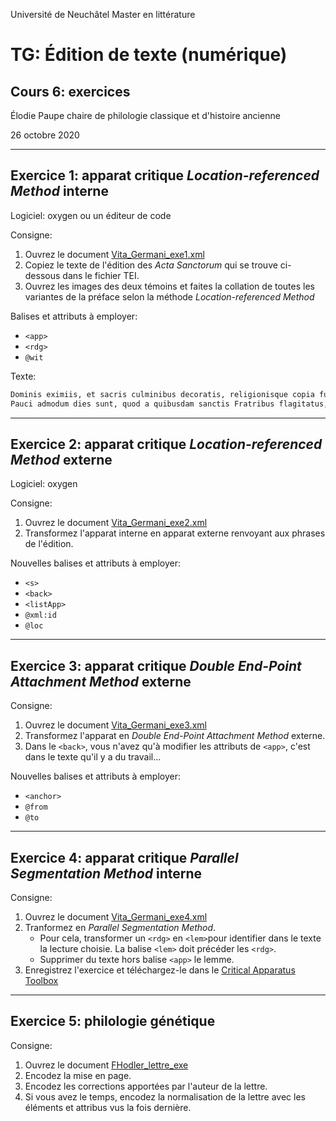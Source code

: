 Université de Neuchâtel
Master en littérature

# TG: Édition de texte (numérique)
## Cours 6: exercices

Élodie Paupe 
chaire de philologie classique et d'histoire ancienne

26 octobre 2020

---

## Exercice 1: apparat critique _Location-referenced Method_ interne

Logiciel: oxygen ou un éditeur de code

Consigne: 
1. Ouvrez le document [Vita_Germani_exe1.xml](https://github.com/elodiepaupe/UNINE_edition-numerique/blob/master/Cours%206/exercices/exercice%201/Vita_Germani_exe1.xml)
1. Copiez le texte de l'édition des _Acta Sanctorum_ qui se trouve ci-dessous dans le fichier TEI.
1. Ouvrez les images des deux témoins et faites la collation de toutes les variantes de la préface selon la méthode _Location-referenced Method_

Balises et attributs à employer:
* `<app>`
* `<rdg>` 
* `@wit`

Texte: 
```txt
Dominis eximiis, et sacris culminibus decoratis, religionisque copia fultis, et in sanctitate semper vbique pollentibus, Deicolo, Leudemundo, et Ingefrido Patribus, Bobolenus exiguus omnium Presbyterorum. 
Pauci admodum dies sunt, quod a quibusdam sanctis Fratribus flagitatus, ut sancti Germani Abbatis Grandiuallensis meo studerem stylo texere gesta, praesertim qui cum eo fuerunt in tempore, et penes ipsum patrata viderunt: a quibus etiam et nos per venerabiles viros Chadoaldum et Aridium didicimus, qui nunc superstites sunt.
```
---

## Exercice 2: apparat critique _Location-referenced Method_ externe

Logiciel: oxygen

Consigne: 
1. Ouvrez le document [Vita_Germani_exe2.xml](https://github.com/elodiepaupe/UNINE_edition-numerique/blob/master/Cours%206/exercices/exercice%202/Vita_Germani_exe2.xml)
1. Transformez l'apparat interne en apparat externe renvoyant aux phrases de l'édition.

Nouvelles balises et attributs à employer:
* `<s>`
* `<back>`
* `<listApp>`
* `@xml:id`
* `@loc`

--- 

## Exercice 3: apparat critique _Double End-Point Attachment Method_ externe

Consigne: 
1. Ouvrez le document [Vita_Germani_exe3.xml](https://github.com/elodiepaupe/UNINE_edition-numerique/blob/master/Cours%206/exercices/exercice%203/Vita_Germani_exe3.xml)
1. Transformez l'apparat en _Double End-Point Attachment Method_ externe.
1. Dans le `<back>`, vous n'avez qu'à modifier les attributs de `<app>`, c'est dans le texte qu'il y a du travail...

Nouvelles balises et attributs à employer:
* `<anchor>`
* `@from`
* `@to`

---

## Exercice 4: apparat critique _Parallel Segmentation Method_ interne

Consigne: 
1. Ouvrez le document [Vita_Germani_exe4.xml](https://github.com/elodiepaupe/UNINE_edition-numerique/blob/master/Cours%206/exercices/exercice%204/Vita_Germani_exe4.xml)
1. Tranformez en _Parallel Segmentation Method_. 
    * Pour cela, transformer un `<rdg>` en `<lem>`pour identifier dans le texte la lecture choisie. La balise `<lem>` doit précéder les `<rdg>`. 
    * Supprimer du texte hors balise `<app>` le lemme.
1. Enregistrez l'exercice et téléchargez-le dans le [Critical Apparatus Toolbox](http://teicat.huma-num.fr/witnesses.php)

--- 

## Exercice 5: philologie génétique

Consigne: 
1. Ouvrez le document [FHodler_lettre_exe](https://github.com/elodiepaupe/UNINE_edition-numerique/blob/master/Cours%206/exercices/exercice%205/FHodler_lettre_exe.xml)
1. Encodez la mise en page. 
1. Encodez les corrections apportées par l'auteur de la lettre.
1. Si vous avez le temps, encodez la normalisation de la lettre avec les éléments et attribus vus la fois dernière.
